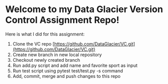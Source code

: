 # Welcome to my Data Glacier Version Control Assignment Repo!

Here is what I did for this assignment:

1. Clone the VC repo [https://github.com/DataGlacier/VC.git](https://github.com/DataGlacier/VC.git)
2. Create new branch in new local repository
3. Checkout newly created branch
4. Run add.py script and add name and favorite sport as input
5. Run test script using pytest test/test.py -s command
6. Add, commit, merge and push changes to this repo



